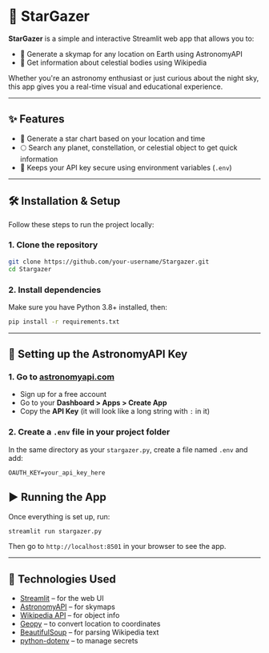 
# 🌌 StarGazer

**StarGazer** is a simple and interactive Streamlit web app that allows you to:

- 🔭 Generate a skymap for any location on Earth using AstronomyAPI
- 🌠 Get information about celestial bodies using Wikipedia

Whether you're an astronomy enthusiast or just curious about the night sky, this app gives you a real-time visual and educational experience.

---

## ✨ Features

- 📍 Generate a star chart based on your location and time
- 🌕 Search any planet, constellation, or celestial object to get quick information
- 🔐 Keeps your API key secure using environment variables (`.env`)

---

## 🛠 Installation & Setup

Follow these steps to run the project locally:

### 1. Clone the repository

```bash
git clone https://github.com/your-username/Stargazer.git
cd Stargazer
````

### 2. Install dependencies

Make sure you have Python 3.8+ installed, then:

```bash
pip install -r requirements.txt
```

---

## 🔑 Setting up the AstronomyAPI Key

### 1. Go to [astronomyapi.com](https://astronomyapi.com)

* Sign up for a free account
* Go to your **Dashboard > Apps > Create App**
* Copy the **API Key** (it will look like a long string with `:` in it)

### 2. Create a `.env` file in your project folder

In the same directory as your `stargazer.py`, create a file named `.env` and add:

```env
OAUTH_KEY=your_api_key_here
```


## ▶️ Running the App

Once everything is set up, run:

```bash
streamlit run stargazer.py
```

Then go to `http://localhost:8501` in your browser to see the app.

---

## 🧰 Technologies Used

* [Streamlit](https://streamlit.io/) – for the web UI
* [AstronomyAPI](https://astronomyapi.com/) – for skymaps
* [Wikipedia API](https://www.mediawiki.org/wiki/API:Main_page) – for object info
* [Geopy](https://geopy.readthedocs.io/en/stable/) – to convert location to coordinates
* [BeautifulSoup](https://www.crummy.com/software/BeautifulSoup/) – for parsing Wikipedia text
* [python-dotenv](https://pypi.org/project/python-dotenv/) – to manage secrets
